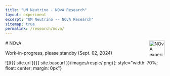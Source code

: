```yaml
---
title: "UM Neutrino - NOvA Research"
layout: experiment
excerpt: "UM Neutrino -- NOvA Research"
sitemap: true
permalink: /research/nova/
---
```


<div class="d-flex justify-content-between align-items-center">
# NOvA
<img src="{{ site.url }}{{ site.baseurl }}/assets/images/logopic/NOvA.png"  alt="NOvA experiment logo" class="img-responsive" style="width: 50px; height: 50px; float: right;">
</div>

Work-in-progress, please standby (Sept. 02, 2024)

![]({{ site.url }}{{ site.baseurl }}/images/respic/.png){: style="width: 70%; float: center; margin: 0px"}


